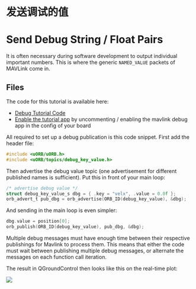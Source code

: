# 发送调试的值

# Send Debug String / Float Pairs

It is often necessary during software development to output individual important numbers.
This is where the generic `NAMED_VALUE` packets of MAVLink come in.

## Files

The code for this tutorial is available here:

- [Debug Tutorial Code](https://github.com/PX4/Firmware/blob/master/src/examples/px4_mavlink_debug/px4_mavlink_debug.c)
- [Enable the tutorial app](https://github.com/PX4/Firmware/tree/master/cmake/configs) by uncommenting / enabling the mavlink debug app in the config of your board

All required to set up a debug publication is this code snippet. First add the header file:

<div class="host-code"></div>

```C
#include <uORB/uORB.h>
#include <uORB/topics/debug_key_value.h>
```

Then advertise the debug value topic (one advertisement for different published names is sufficient). Put this in front of your main loop:

<div class="host-code"></div>

```C
/* advertise debug value */
struct debug_key_value_s dbg = { .key = "velx", .value = 0.0f };
orb_advert_t pub_dbg = orb_advertise(ORB_ID(debug_key_value), &dbg);
```

And sending in the main loop is even simpler:

<div class="host-code"></div>

```C
dbg.value = position[0];
orb_publish(ORB_ID(debug_key_value), pub_dbg, &dbg);
```

<aside class="caution">
Multiple debug messages must have enough time between their respective publishings for Mavlink to process them. This means that either the code must wait between publishing multiple debug messages, or alternate the messages on each function call iteration.
</aside>

The result in QGroundControl then looks like this on the real-time plot:

![](images/gcs/qgc-debugval-plot.jpg)